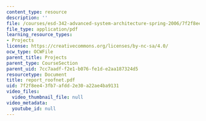 ```yaml
---
content_type: resource
description: ''
file: /courses/esd-342-advanced-system-architecture-spring-2006/7f2f8ee43fb7afdd2e30a22ae4ba9131_report_roofnet.pdf
file_type: application/pdf
learning_resource_types:
- Projects
license: https://creativecommons.org/licenses/by-nc-sa/4.0/
ocw_type: OCWFile
parent_title: Projects
parent_type: CourseSection
parent_uid: 7cc7aadf-f2e1-b076-fe1d-e2aa187324d5
resourcetype: Document
title: report_roofnet.pdf
uid: 7f2f8ee4-3fb7-afdd-2e30-a22ae4ba9131
video_files:
  video_thumbnail_file: null
video_metadata:
  youtube_id: null
---
```

